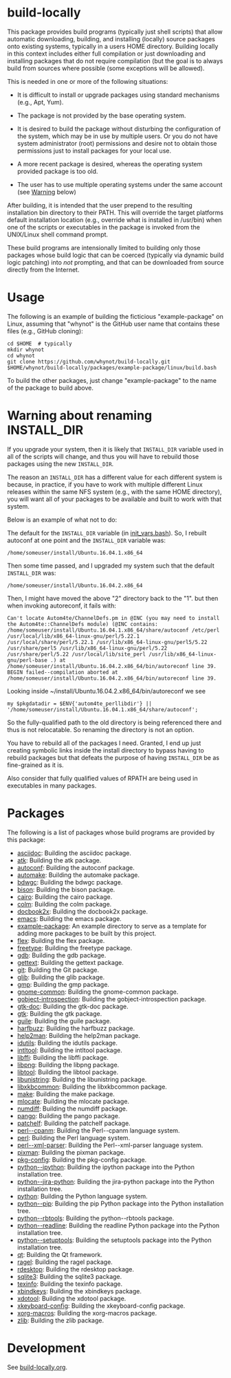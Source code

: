 build-locally
=============

This package provides build programs (typically just shell scripts)
that allow automatic downloading, building, and installing (locally)
source packages onto existing systems, typically in a users HOME
directory. Building locally in this context includes either full
compilation or just downloading and installing packages that do not
require compilation (but the goal is to always build from sources
where possible (some exceptions will be allowed).

This is needed in one or more of the following situations:

- It is difficult to install or upgrade packages using standard
  mechanisms (e.g., Apt, Yum).

- The package is not provided by the base operating system.

- It is desired to build the package without disturbing the
  configuration of the system, which may be in use by multiple
  users. Or you do not have system administrator (root) permissions
  and desire not to obtain those permissions just to install packages
  for your local use.

- A more recent package is desired, whereas the operating system
  provided package is too old.

- The user has to use multiple operating systems under the same
  account (see [Warning](#warning-about-renaming-install_dir) below)

After building, it is intended that the user prepend to the resulting
installation bin directory to their PATH. This will override the
target platforms default installation location (e.g., override what is
installed in /usr/bin) when one of the scripts or executables in the
package is invoked from the UNIX/Linux shell command prompt.

These build programs are intensionally limited to building only those
packages whose build logic that can be coerced (typically via dynamic
build logic patching) into *not* prompting, and that can be downloaded
from source directly from the Internet.


Usage
=====

The following is an example of building the ficticious
"example-package" on Linux, assuming that "whynot" is the GitHub user
name that contains these files (e.g., GitHub cloning):

    cd $HOME  # typically
    mkdir whynot
    cd whynot
    git clone https://github.com/whynot/build-locally.git
    $HOME/whynot/build-locally/packages/example-package/linux/build.bash

To build the other packages, just change "example-package" to the name of
the package to build above.

Warning about renaming INSTALL_DIR
==================================

If you upgrade your system, then it is likely that `INSTALL_DIR`
variable used in all of the scripts will change, and thus you will
have to rebuild those packages using the new `INSTALL_DIR`.

The reason an `INSTALL_DIR` has a different value for each different
system is because, in practice, if you have to work with multiple
different Linux releases within the same NFS system (e.g., with the
same HOME directory), you will want all of your packages to be
available and built to work with that system.

Below is an example of what not to do:

The default for the `INSTALL_DIR` variable (in
[init_vars.bash](support-files/init_vars.bash)). So, I rebuilt
autoconf at one point and the `INSTALL_DIR` variable was:

    /home/someuser/install/Ubuntu.16.04.1.x86_64

Then some time passed, and I upgraded my system such that the default `INSTALL_DIR` was:

    /home/someuser/install/Ubuntu.16.04.2.x86_64

Then, I might have moved the above "2" directory back to the "1". but then when invoking autoreconf, it fails with:

    Can't locate Autom4te/ChannelDefs.pm in @INC (you may need to install the Autom4te::ChannelDefs module) (@INC contains: /home/someuser/install/Ubuntu.16.04.1.x86_64/share/autoconf /etc/perl /usr/local/lib/x86_64-linux-gnu/perl/5.22.1 /usr/local/share/perl/5.22.1 /usr/lib/x86_64-linux-gnu/perl5/5.22 /usr/share/perl5 /usr/lib/x86_64-linux-gnu/perl/5.22 /usr/share/perl/5.22 /usr/local/lib/site_perl /usr/lib/x86_64-linux-gnu/perl-base .) at /home/someuser/install/Ubuntu.16.04.2.x86_64/bin/autoreconf line 39.
    BEGIN failed--compilation aborted at /home/someuser/install/Ubuntu.16.04.2.x86_64/bin/autoreconf line 39.

Looking inside ~/install/Ubuntu.16.04.2.x86_64/bin/autoreconf we see

    my $pkgdatadir = $ENV{'autom4te_perllibdir'} || '/home/someuser/install/Ubuntu.16.04.1.x86_64/share/autoconf';

So the fully-qualified path to the old directory is being referenced
there and thus is not relocatable. So renaming the directory is not an
option.

You have to rebuild all of the packages I need. Granted, I end up
just creating symbolic links inside the install directory to bypass
having to rebuild packages but that defeats the purpose of having
`INSTALL_DIR` be as fine-grained as it is.

Also consider that fully qualified values of RPATH are being used in
executables in many packages.

Packages
========

The following is a list of packages whose build programs are provided by this package:

* [asciidoc](packages/asciidoc/README.md): Building the asciidoc package.
* [atk](packages/atk/README.md): Building the atk package.
* [autoconf](packages/autoconf/README.md): Building the autoconf package.
* [automake](packages/automake/README.md): Building the automake package.
* [bdwgc](packages/bdwgc/README.md): Building the bdwgc package.
* [bison](packages/bison/README.md): Building the bison package.
* [cairo](packages/cairo/README.md): Building the cairo package.
* [colm](packages/colm/README.md): Building the colm package.
* [docbook2x](packages/docbook2x/README.md): Building the docbook2x package.
* [emacs](packages/emacs/README.md): Building the emacs package.
* [example-package](packages/example-package/README.md): An example directory to serve as a template for adding more packages to be built by this project.
* [flex](packages/flex/README.md): Building the flex package.
* [freetype](packages/freetype/README.md): Building the freetype package.
* [gdb](packages/gdb/README.md): Building the gdb package.
* [gettext](packages/gettext/README.md): Building the gettext package.
* [git](packages/git/README.md): Building the Git package.
* [glib](packages/glib/README.md): Building the glib package.
* [gmp](packages/gmp/README.md): Building the gmp package.
* [gnome-common](packages/gnome-common/README.md): Building the gnome-common package.
* [gobject-introspection](packages/gobject-introspection/README.md): Building the gobject-introspection package.
* [gtk-doc](packages/gtk-doc/README.md): Building the gtk-doc package.
* [gtk](packages/gtk/README.md): Building the gtk package.
* [guile](packages/guile/README.md): Building the guile package.
* [harfbuzz](packages/harfbuzz/README.md): Building the harfbuzz package.
* [help2man](packages/help2man/README.md): Building the help2man package.
* [idutils](packages/idutils/README.md): Building the idutils package.
* [intltool](packages/intltool/README.md): Building the intltool package.
* [libffi](packages/libffi/README.md): Building the libffi package.
* [libpng](packages/libpng/README.md): Building the libpng package.
* [libtool](packages/libtool/README.md): Building the libtool package.
* [libunistring](packages/libunistring/README.md): Building the libunistring package.
* [libxkbcommon](packages/libxkbcommon/README.md): Building the libxkbcommon package.
* [make](packages/make/README.md): Building the make package.
* [mlocate](packages/mlocate/README.md): Building the mlocate package.
* [numdiff](packages/numdiff/README.md): Building the numdiff package.
* [pango](packages/pango/README.md): Building the pango package.
* [patchelf](packages/patchelf/README.md): Building the patchelf package.
* [perl--cpanm](packages/perl--cpanm/README.md): Building the Perl--cpanm language system.
* [perl](packages/perl/README.md): Building the Perl language system.
* [perl--xml-parser](packages/perl--xml-parser/README.md): Building the Perl--xml-parser language system.
* [pixman](packages/pixman/README.md): Building the pixman package.
* [pkg-config](packages/pkg-config/README.md): Building the pkg-config package.
* [python--ipython](packages/python--ipython/README.md): Building the ipython package into the Python installation tree.
* [python--jira-python](packages/python--jira-python/README.md): Building the jira-python package into the Python installation tree.
* [python](packages/python/README.md): Building the Python language system.
* [python--pip](packages/python--pip/README.md): Building the pip Python package into the Python installation tree.
* [python--rbtools](packages/python--rbtools/README.md): Building the python--rbtools package.
* [python--readline](packages/python--readline/README.md): Building the readline Python package into the Python installation tree.
* [python--setuptools](packages/python--setuptools/README.md): Building the setuptools package into the Python installation tree.
* [qt](packages/qt/README.md): Building the Qt framework.
* [ragel](packages/ragel/README.md): Building the ragel package.
* [rdesktop](packages/rdesktop/README.md): Building the rdesktop package.
* [sqlite3](packages/sqlite3/README.md): Building the sqlite3 package.
* [texinfo](packages/texinfo/README.md): Building the texinfo package.
* [xbindkeys](packages/xbindkeys/README.md): Building the xbindkeys package.
* [xdotool](packages/xdotool/README.md): Building the xdotool package.
* [xkeyboard-config](packages/xkeyboard-config/README.md): Building the xkeyboard-config package.
* [xorg-macros](packages/xorg-macros/README.md): Building the xorg-macros package.
* [zlib](packages/zlib/README.md): Building the zlib package.


Development
===========

See [build-locally.org](build-locally.org).

